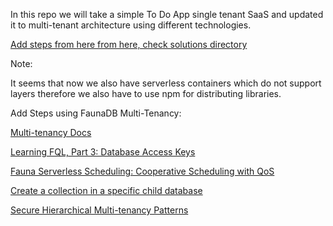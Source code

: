 In this repo we will take a simple To Do App single tenant SaaS and updated it to multi-tenant architecture using different technologies.

[Add steps from here from here, check solutions directory](https://github.com/aws-samples/aws-serverless-saas-layers)

Note:

It seems that now we also have serverless containers which do not support layers therefore we also have to use npm for distributing libraries.

Add Steps using FaunaDB Multi-Tenancy:

[Multi-tenancy Docs](https://docs.fauna.com/fauna/current/tutorials/multitenant.html)

[Learning FQL, Part 3: Database Access Keys](https://fauna.com/blog/learning-fql-part-3-database-access-keys)

[Fauna Serverless Scheduling: Cooperative Scheduling with QoS](https://fauna.com/blog/serverless-scheduling-with-qos-based-multi-tenancy)

[Create a collection in a specific child database](https://stackoverflow.com/questions/60840892/create-a-collection-in-a-specific-child-database)

[Secure Hierarchical Multi-tenancy Patterns](https://www.colabug.com/2018/0508/2864552/)
